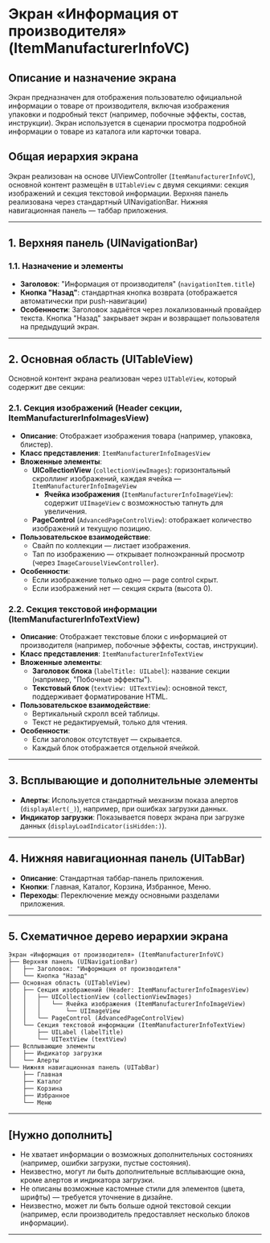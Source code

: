 # Экран «Информация от производителя» (ItemManufacturerInfoVC)

## Описание и назначение экрана
Экран предназначен для отображения пользователю официальной информации о товаре от производителя, включая изображения упаковки и подробный текст (например, побочные эффекты, состав, инструкции). Экран используется в сценарии просмотра подробной информации о товаре из каталога или карточки товара.

## Общая иерархия экрана
Экран реализован на основе UIViewController (`ItemManufacturerInfoVC`), основной контент размещён в `UITableView` с двумя секциями: секция изображений и секция текстовой информации. Верхняя панель реализована через стандартный UINavigationBar. Нижняя навигационная панель — таббар приложения.

---

## 1. Верхняя панель (UINavigationBar)
### 1.1. Назначение и элементы
- **Заголовок**: "Информация от производителя" (`navigationItem.title`)
- **Кнопка "Назад"**: стандартная кнопка возврата (отображается автоматически при push-навигации)
- **Особенности**: Заголовок задаётся через локализованный провайдер текста. Кнопка "Назад" закрывает экран и возвращает пользователя на предыдущий экран.

---

## 2. Основная область (UITableView)
Основной контент экрана реализован через `UITableView`, который содержит две секции:

### 2.1. Секция изображений (Header секции, ItemManufacturerInfoImagesView)
- **Описание**: Отображает изображения товара (например, упаковка, блистер).
- **Класс представления**: `ItemManufacturerInfoImagesView`
- **Вложенные элементы**:
  - **UICollectionView** (`collectionViewImages`): горизонтальный скроллинг изображений, каждая ячейка — `ItemManufacturerInfoImageView`
    - **Ячейка изображения** (`ItemManufacturerInfoImageView`): содержит `UIImageView` с возможностью тапнуть для увеличения.
  - **PageControl** (`AdvancedPageControlView`): отображает количество изображений и текущую позицию.
- **Пользовательское взаимодействие**:
  - Свайп по коллекции — листает изображения.
  - Тап по изображению — открывает полноэкранный просмотр (через `ImageCarouselViewController`).
- **Особенности**:
  - Если изображение только одно — page control скрыт.
  - Если изображений нет — секция скрыта (высота 0).

### 2.2. Секция текстовой информации (ItemManufacturerInfoTextView)
- **Описание**: Отображает текстовые блоки с информацией от производителя (например, побочные эффекты, состав, инструкции).
- **Класс представления**: `ItemManufacturerInfoTextView`
- **Вложенные элементы**:
  - **Заголовок блока** (`labelTitle: UILabel`): название секции (например, "Побочные эффекты").
  - **Текстовый блок** (`textView: UITextView`): основной текст, поддерживает форматирование HTML.
- **Пользовательское взаимодействие**:
  - Вертикальный скролл всей таблицы.
  - Текст не редактируемый, только для чтения.
- **Особенности**:
  - Если заголовок отсутствует — скрывается.
  - Каждый блок отображается отдельной ячейкой.

---

## 3. Всплывающие и дополнительные элементы
- **Алерты**: Используется стандартный механизм показа алертов (`displayAlert(_)`), например, при ошибках загрузки данных.
- **Индикатор загрузки**: Показывается поверх экрана при загрузке данных (`displayLoadIndicator(isHidden:)`).

---

## 4. Нижняя навигационная панель (UITabBar)
- **Описание**: Стандартная таббар-панель приложения.
- **Кнопки**: Главная, Каталог, Корзина, Избранное, Меню.
- **Переходы**: Переключение между основными разделами приложения.

---

## 5. Схематичное дерево иерархии экрана

```
Экран «Информация от производителя» (ItemManufacturerInfoVC)
├── Верхняя панель (UINavigationBar)
│   ├── Заголовок: "Информация от производителя"
│   └── Кнопка "Назад"
├── Основная область (UITableView)
│   ├── Секция изображений (Header: ItemManufacturerInfoImagesView)
│   │   ├── UICollectionView (collectionViewImages)
│   │   │   └── Ячейка изображения (ItemManufacturerInfoImageView)
│   │   │       └── UIImageView
│   │   └── PageControl (AdvancedPageControlView)
│   └── Секция текстовой информации (ItemManufacturerInfoTextView)
│       ├── UILabel (labelTitle)
│       └── UITextView (textView)
├── Всплывающие элементы
│   ├── Индикатор загрузки
│   └── Алерты
└── Нижняя навигационная панель (UITabBar)
    ├── Главная
    ├── Каталог
    ├── Корзина
    ├── Избранное
    └── Меню
```

---

## [Нужно дополнить]
- Не хватает информации о возможных дополнительных состояниях (например, ошибки загрузки, пустые состояния).
- Неизвестно, могут ли быть дополнительные всплывающие окна, кроме алертов и индикатора загрузки.
- Не описаны возможные кастомные стили для элементов (цвета, шрифты) — требуется уточнение в дизайне.
- Неизвестно, может ли быть больше одной текстовой секции (например, если производитель предоставляет несколько блоков информации).

--- 